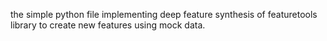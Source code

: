 the simple python file implementing deep feature synthesis of featuretools library to create new features using mock data.
